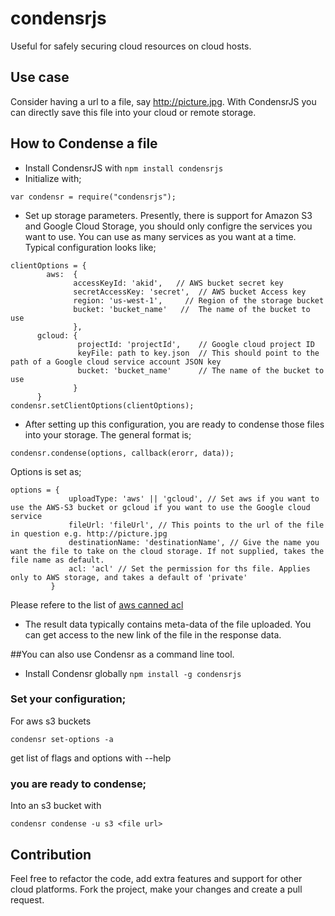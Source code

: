 # condensrjs
Useful for safely securing cloud resources on cloud hosts.

## Use case
Consider having a url to a file, say http://picture.jpg. With CondensrJS you can directly save this file into your cloud or remote storage.

## How to Condense a file
* Install CondensrJS with `npm install condensrjs` 
* Initialize with;
```
var condensr = require("condensrjs");
```

* Set up storage parameters. Presently, there is support for Amazon S3 and Google Cloud Storage, you should only configre the services you want to use. You can use as many services as you want at a time.
Typical configuration looks like;
```
clientOptions = {
        aws:  {
              accessKeyId: 'akid',   // AWS bucket secret key
              secretAccessKey: 'secret',  // AWS bucket Access key
              region: 'us-west-1',     // Region of the storage bucket
              bucket: 'bucket_name'   //  The name of the bucket to use
              },
      gcloud: {
               projectId: 'projectId',    // Google cloud project ID
               keyFile: path to key.json  // This should point to the path of a Google cloud service account JSON key
               bucket: 'bucket_name'      // The name of the bucket to use
              }
      }
condensr.setClientOptions(clientOptions);
```
* After setting up this configuration, you are ready to condense those files into your storage. The general format is;
```
condensr.condense(options, callback(erorr, data));
```
Options is set as;
```
options = {
             uploadType: 'aws' || 'gcloud', // Set aws if you want to use the AWS-S3 bucket or gcloud if you want to use the Google cloud service
             fileUrl: 'fileUrl', // This points to the url of the file in question e.g. http://picture.jpg
             destinationName: 'destinationName', // Give the name you want the file to take on the cloud storage. If not supplied, takes the file name as default.
             acl: 'acl' // Set the permission for ths file. Applies only to AWS storage, and takes a default of 'private'
         }
```
Please refere to the list of [aws canned acl](http://docs.aws.amazon.com/AmazonS3/latest/dev/acl-overview.html)
* The result data typically contains meta-data of the file uploaded. You can get access to the new link of the file in the response data.

##You can also use Condensr as a command line tool. 
* Install Condensr globally `npm install -g condensrjs` 

### Set your configuration;
For aws s3 buckets
```
condensr set-options -a 
```
get list of flags and options with --help

### you are ready to condense;
Into an s3 bucket with 
```
condensr condense -u s3 <file url>
```

## Contribution
Feel free to refactor the code, add extra features and support for other cloud platforms. Fork the project, make your changes and create a pull request. 
